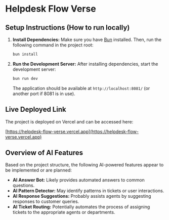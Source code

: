 # Helpdesk Flow Verse

## Setup Instructions (How to run locally)

1.  **Install Dependencies:** Make sure you have [Bun](https://bun.sh/docs/installation) installed. Then, run the following command in the project root:

    ```bash
    bun install
    ```

2.  **Run the Development Server:** After installing dependencies, start the development server:

    ```bash
    bun run dev
    ```

    The application should be available at `http://localhost:8081/` (or another port if 8081 is in use).

## Live Deployed Link

The project is deployed on Vercel and can be accessed here:

[https://helpdesk-flow-verse.vercel.app](https://helpdesk-flow-verse.vercel.app)

## Overview of AI Features

Based on the project structure, the following AI-powered features appear to be implemented or are planned:

*   **AI Answer Bot:** Likely provides automated answers to common questions.
*   **AI Pattern Detector:** May identify patterns in tickets or user interactions.
*   **AI Response Suggestions:** Probably assists agents by suggesting responses to customer queries.
*   **AI Ticket Routing:** Potentially automates the process of assigning tickets to the appropriate agents or departments.
